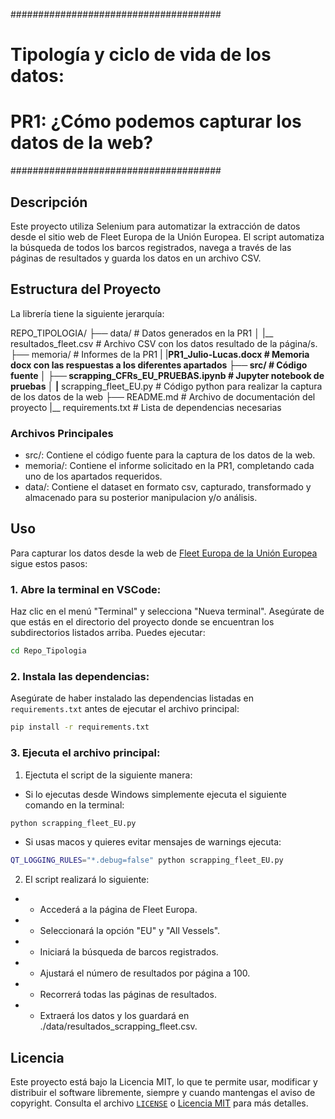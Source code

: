 ######################################
# Tipología y ciclo de vida de los datos: 
# PR1: ¿Cómo podemos capturar los datos de la web?
######################################

## Descripción 

Este proyecto utiliza Selenium para automatizar la extracción de datos desde el sitio web de Fleet Europa de la Unión Europea. El script automatiza la búsqueda de todos los barcos registrados, navega a través de las páginas de resultados y guarda los datos en un archivo CSV.

## Estructura del Proyecto

La librería tiene la siguiente jerarquía:

REPO_TIPOLOGIA/
├── data/                                # Datos generados en la PR1
│   |__ resultados_fleet.csv             # Archivo CSV con los datos resultado de la página/s.
├── memoria/                             # Informes de la PR1
|   |__PR1_Julio-Lucas.docx              # Memoria docx con las respuestas a los diferentes apartados 
├── src/                                 # Código fuente 
│   ├── scrapping_CFRs_EU_PRUEBAS.ipynb  # Jupyter notebook de pruebas
│   |__ scrapping_fleet_EU.py            # Código python para realizar la captura de los datos de la web
├── README.md                            # Archivo de documentación del proyecto
|__ requirements.txt                     # Lista de dependencias necesarias

### Archivos Principales

- src/: Contiene el código fuente para la captura de los datos de la web.
- memoria/: Contiene el informe solicitado en la PR1, completando cada uno de los apartados requeridos.
- data/: Contiene el dataset en formato csv, capturado, transformado y almacenado para su posterior manipulacion y/o análisis.

## Uso

Para capturar los datos desde la web de [Fleet Europa de la Unión Europea]("https://webgate.ec.europa.eu/fleet-europa/search_en") sigue estos pasos:

### 1.  Abre la terminal en VSCode:
Haz clic en el menú "Terminal" y selecciona "Nueva terminal".
Asegúrate de que estás en el directorio del proyecto donde se encuentran los subdirectorios listados arriba.
Puedes ejecutar: 
```bash
cd Repo_Tipologia
```
### 2. Instala las dependencias:
Asegúrate de haber instalado las dependencias listadas en `requirements.txt` antes de ejecutar el archivo principal:
```bash
pip install -r requirements.txt
```
### 3. Ejecuta el archivo principal:

1. Ejectuta el script de la siguiente manera:

- Si lo ejecutas desde Windows simplemente ejecuta el siguiente comando en la terminal: 
```bash
python scrapping_fleet_EU.py
```
- Si usas macos y quieres evitar mensajes de warnings ejecuta: 
```bash
QT_LOGGING_RULES="*.debug=false" python scrapping_fleet_EU.py
```

2.  El script realizará lo siguiente:

- - Accederá a la página de Fleet Europa.
- - Seleccionará la opción "EU" y "All Vessels".
- - Iniciará la búsqueda de barcos registrados.
- - Ajustará el número de resultados por página a 100.
- - Recorrerá todas las páginas de resultados.
- - Extraerá los datos y los guardará en ./data/resultados_scrapping_fleet.csv.

## Licencia

Este proyecto está bajo la Licencia MIT, lo que te permite usar, modificar y distribuir el software libremente, siempre y cuando mantengas el aviso de copyright. 
Consulta el archivo [`LICENSE`](./LICENSE) o [Licencia MIT](https://opensource.org/licenses/MIT) para más detalles.

